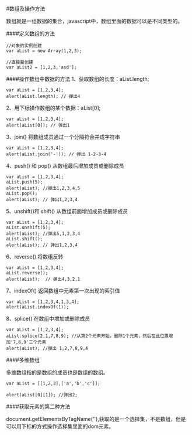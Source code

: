 #数组及操作方法

数组就是一组数据的集合，javascript中，数组里面的数据可以是不同类型的。

####定义数组的方法

```
//对象的实例创建
var aList = new Array(1,2,3);

//直接量创建
var aList2 = [1,2,3,'asd'];
```

####操作数组中数据的方法 
1、获取数组的长度：aList.length;

```
var aList = [1,2,3,4];
alert(aList.length); // 弹出4
```


2、用下标操作数组的某个数据：aList[0];

```
var aList = [1,2,3,4];
alert(aList[0]); // 弹出1
```


3、join() 将数组成员通过一个分隔符合并成字符串

```
var aList = [1,2,3,4];
alert(aList.join('-')); // 弹出 1-2-3-4
```


4、push() 和 pop() 从数组最后增加成员或删除成员

```
var aList = [1,2,3,4];
aList.push(5);
alert(aList); //弹出1,2,3,4,5
aList.pop();
alert(aList); // 弹出1,2,3,4
```


5、unshift()和 shift() 从数组前面增加成员或删除成员

```
var aList = [1,2,3,4];
aList.unshift(5);
alert(aList); //弹出5,1,2,3,4
aList.shift();
alert(aList); // 弹出1,2,3,4
```


6、reverse() 将数组反转

```
var aList = [1,2,3,4];
aList.reverse();
alert(aList);  // 弹出4,3,2,1
```


7、indexOf() 返回数组中元素第一次出现的索引值

```
var aList = [1,2,3,4,1,3,4];
alert(aList.indexOf(1));
```


8、splice() 在数组中增加或删除成员

```
var aList = [1,2,3,4];
aList.splice(2,1,7,8,9); //从第2个元素开始，删除1个元素，然后在此位置增加'7,8,9'三个元素
alert(aList); //弹出 1,2,7,8,9,4
```

####多维数组 

多维数组指的是数组的成员也是数组的数组。


```
var aList = [[1,2,3],['a','b','c']];

alert(aList[0][1]); //弹出2;
```


####获取元素的第二种方法 

document.getElementsByTagName(''),获取的是一个选择集，不是数组，但是可以用下标的方式操作选择集里面的dom元素。